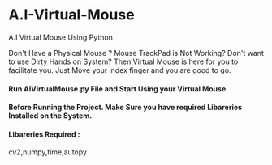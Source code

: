 # A.I-Virtual-Mouse
A.I Virtual Mouse Using Python

Don't Have a Physical Mouse ? Mouse TrackPad is Not Working? Don't want to use Dirty Hands on System?
Then Virtual Mouse is here for you to facilitate you. Just Move your index finger and you are good to go.

#### Run AIVirtualMouse.py File and Start Using your Virtual Mouse 


#### Before Running the Project. Make Sure you have required Libareries Installed on the System.
#### Libareries Required : 
cv2,numpy,time,autopy
